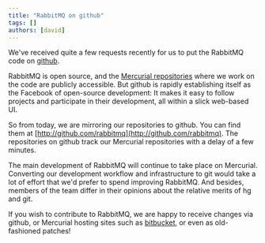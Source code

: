 ```yaml
---
title: "RabbitMQ on github"
tags: []
authors: [david]
---
```


We've received quite a few requests recently for us to put the RabbitMQ code on [github](http://github.com/).

RabbitMQ is open source, and the [Mercurial repositories](http://hg.rabbitmq.com/) where we work on the code are publicly accessible. But github is rapidly establishing itself as the Facebook of open-source development: It makes it easy to follow projects and participate in their development, all within a slick web-based UI.

So from today, we are mirroring our repositories to github.  You can find them at [http://github.com/rabbitmq](http://github.com/rabbitmq).  The repositories on github track our Mercurial repositories with a delay of a few minutes.

The main development of RabbitMQ will continue to take place on Mercurial. Converting our development workflow and infrastructure to git would take a lot of effort that we'd prefer to spend improving RabbitMQ. And besides, members of the team differ in their opinions about the relative merits of hg and git.

If you wish to contribute to RabbitMQ, we are happy to receive changes via github, or Mercurial hosting sites such as [bitbucket](http://bitbucket.org/), or even as old-fashioned patches!
